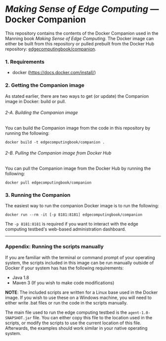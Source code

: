 # _Making Sense of Edge Computing_ — Docker Companion

This repository contains the contents of the Docker Companion used in the Manning book _Making Sense of Edge Computing_. The Docker image can either be built from this repository or pulled prebuilt from the Docker Hub repository: [edgecomputingbook/companion](https://cloud.docker.com/u/edgecomputingbook/repository/docker/edgecomputingbook/companion).

### 1. Requirements
* docker (https://docs.docker.com/install/)

### 2. Getting the Companion image

As stated earlier, there are two ways to get (or update) the Companion image in Docker: build or pull.

###### 2-A. Building the Companion image

You can build the Companion image from the code in this repository by running the following:
```
docker build -t edgecomputingbook/companion .
```

###### 2-B. Pulling the Companion image from Docker Hub

You can pull the Companion image from the Docker Hub by running the following:
```
docker pull edgecomputingbook/companion
```


### 3. Running the Companion

The easiest way to run the companion Docker image is to run the following:
```
docker run --rm -it [-p 8181:8181] edgecomputingbook/companion
```

The `-p 8181:8181` is required if you want to interact with the edge computing testbed's web-based administration dashboard.

---

### Appendix: Running the scripts manually

If you are familiar with the terminal or command prompt of your operating system, the scripts included in this image can be run manually outside of Docker if your system has has the following requirements:
* Java 1.8
* Maven 3 (If you wish to make code modifications)

**NOTE**: The included scripts are written for a Linux base used in the Docker image. If you wish to use these on a Windows machine, you will need to either write .bat files or run the code in the scripts manually.

The main file used to run the edge computing testbed is the `agent-1.0-SNAPSHOT.jar` file. You can either copy this file to the location used in the scripts, or modify the scripts to use the current location of this file. Afterwards, the examples should work similar in your native operating system.
